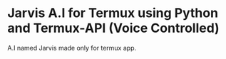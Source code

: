 # Jarvis A.I for Termux using Python and Termux-API (Voice Controlled)

A.I named Jarvis made only for termux app.
